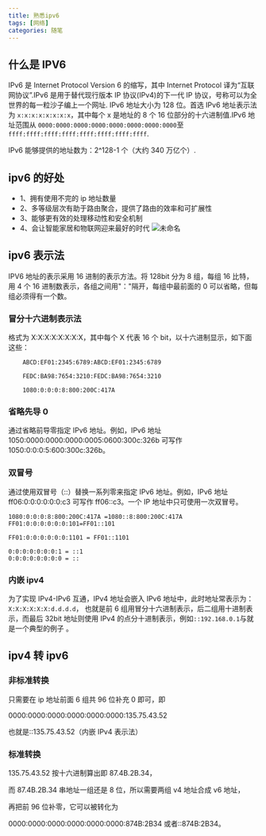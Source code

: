 ```yaml
---
title: 熟悉ipv6
tags: [网络]
categories: 随笔
---
```


## 什么是 IPV6

IPv6 是 Internet Protocol Version 6 的缩写，其中 Internet Protocol 译为“互联网协议”.IPv6 是用于替代现行版本 IP 协议(IPv4)的下一代 IP 协议，号称可以为全世界的每一粒沙子编上一个网址.
IPv6 地址大小为 128 位。首选 IPv6 地址表示法为 `x:x:x:x:x:x:x:x`，其中每个 x 是地址的 8 个 16 位部分的十六进制值.IPv6 地址范围从 `0000:0000:0000:0000:0000:0000:0000:0000`至 `ffff:ffff:ffff:ffff:ffff:ffff:ffff:ffff`.

IPv6 能够提供的地址数为：2^128-1 个（大约 340 万亿个）.

## ipv6 的好处

- 1、拥有使用不完的 ip 地址数量
- 2、多等级层次有助于路由聚合，提供了路由的效率和可扩展性
- 3、能够更有效的处理移动性和安全机制
- 4、会让智能家居和物联网迎来最好的时代
  ![未命名](https://i.loli.net/2019/09/05/OLGgXCsnoQWNt8z.png)

## ipv6 表示法

IPV6 地址的表示采用 16 进制的表示方法。将 128bit 分为 8 组，每组 16 比特，用 4 个 16 进制数表示，各组之间用"："隔开，每组中最前面的 0 可以省略，但每组必须得有一个数。

### 冒分十六进制表示法

格式为 X:X:X:X:X:X:X:X，其中每个 X 代表 16 个 bit，以十六进制显示，如下面这些：

        ABCD:EF01:2345:6789:ABCD:EF01:2345:6789

        FEDC:BA98:7654:3210:FEDC:BA98:7654:3210

        1080:0:0:0:8:800:200C:417A
### 省略先导 0
通过省略前导零指定 IPv6 地址。例如，IPv6 地址 1050:0000:0000:0000:0005:0600:300c:326b 可写作 1050:0:0:0:5:600:300c:326b。
### 双冒号
通过使用双冒号（::）替换一系列零来指定 IPv6 地址。例如，IPv6 地址 ff06:0:0:0:0:0:0:c3 可写作 ff06::c3。一个 IP 地址中只可使用一次双冒号。

    1080:0:0:0:8:800:200C:417A =1080::8:800:200C:417A
    FF01:0:0:0:0:0:0:101=FF01::101

    FF01:0:0:0:0:0:0:1101 = FF01::1101

    0:0:0:0:0:0:0:1 = ::1
    0:0:0:0:0:0:0:0 = ::

### 内嵌 ipv4

为了实现 IPv4-IPv6 互通，IPv4 地址会嵌入 IPv6 地址中，此时地址常表示为：`X:X:X:X:X:X:d.d.d.d`，
也就是前 6 组用冒分十六进制表示，后二组用十进制表示，而最后 32bit 地址则使用 IPv4 的点分十进制表示，例如`::192.168.0.1`与就是一个典型的例子 。

## ipv4 转 ipv6

### 非标准转换

只需要在 ip 地址前面 6 组共 96 位补充 0 即可，即

0000:0000:0000:0000:0000:0000:135.75.43.52

也就是::135.75.43.52（内嵌 IPv4 表示法）

### 标准转换

135.75.43.52 按十六进制算出即 87.4B.2B.34，

而 87.4B.2B.34 串地址一组还是 8 位，所以需要两组 v4 地址合成 v6 地址，

再把前 96 位补零，它可以被转化为

0000:0000:0000:0000:0000:0000:874B:2B34 或者::874B:2B34。
